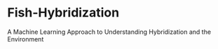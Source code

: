 # Fish-Hybridization
A Machine Learning Approach to Understanding Hybridization and the Environment
